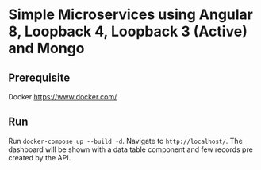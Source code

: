 # Simple Microservices using Angular 8, Loopback 4, Loopback 3 (Active) and Mongo

## Prerequisite

Docker https://www.docker.com/

## Run

Run `docker-compose up --build -d`. Navigate to `http://localhost/`. The dashboard will be shown with a data table component and few records pre created by the API.